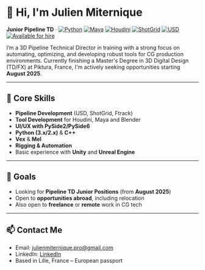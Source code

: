 # 👋 Hi, I'm Julien Miternique

**Junior Pipeline TD** · [![Python](https://img.shields.io/badge/Python-3.x-blue?logo=python)](https://www.python.org/)
[![Maya](https://img.shields.io/badge/Maya-2025-blue?logo=autodesk)](https://www.autodesk.com/products/maya/)
[![Houdini](https://img.shields.io/badge/Houdini-19.5-orange?logo=sidefx)](https://www.sidefx.com/)
[![ShotGrid](https://img.shields.io/badge/ShotGrid-Toolkit-green)](https://www.autodesk.com/products/shotgrid/overview)
[![USD](https://img.shields.io/badge/USD-Pipeline-yellowgreen)](https://openusd.org/)
[![Available for hire](https://img.shields.io/badge/Available-Yes-brightgreen)](mailto:julienmiternique.pro@gmail.com)

I’m a 3D Pipeline Technical Director in training with a strong focus on automating, optimizing, and developing robust tools for CG production environments. Currently finishing a Master's Degree in 3D Digital Design (TD/FX) at Piktura, France, I'm actively seeking opportunities starting **August 2025**.

---

## 🧰 Core Skills

- **Pipeline Development** (USD, ShotGrid, Ftrack)
- **Tool Development** for Houdini, Maya and Blender
- **UI/UX with PySide2/PySide6**
- **Python (3.x/2.x)** & **C++**
- **Vex** & **Mel**
- **Rigging & Automation**
- Basic experience with **Unity** and **Unreal Engine**

---

## 🎯 Goals

- Looking for **Pipeline TD Junior Positions** (from **August 2025**)  
- Open to **opportunities abroad**, including relocation  
- Also open to **freelance** or **remote** work in CG tech

---

## 📫 Contact Me

- Email: julienmiternique.pro@gmail.com  
- LinkedIn: [LinkedIn](https://www.linkedin.com/in/julien-miternique/)  
- Based in Lille, France – European passport  
